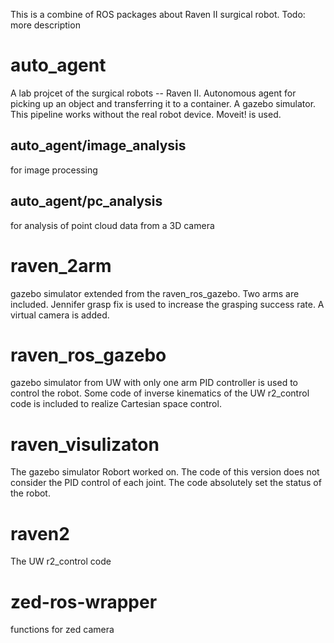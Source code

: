 This is a combine of ROS packages about Raven II surgical robot.
Todo: more description
# auto_agent
A lab projcet of the surgical robots -- Raven II. Autonomous agent for picking up an object and transferring it to a container. A gazebo simulator. This pipeline works without the real robot device.
Moveit! is used.

## auto_agent/image_analysis
for image processing
## auto_agent/pc_analysis
for analysis of point cloud data from a 3D camera

# raven_2arm
gazebo simulator extended from the raven_ros_gazebo.
Two arms are included.
Jennifer grasp fix is used to increase the grasping success rate.
A virtual camera is added.

# raven_ros_gazebo
gazebo simulator from UW with only one arm
PID controller is used to control the robot.
Some code of inverse kinematics of the UW r2_control code is included to realize Cartesian space control.

# raven_visulizaton
The gazebo simulator Robort worked on. The code of this version does not consider the PID control of each joint.
The code absolutely set the status of the robot.

# raven2
The UW r2_control code

# zed-ros-wrapper
functions for zed camera


